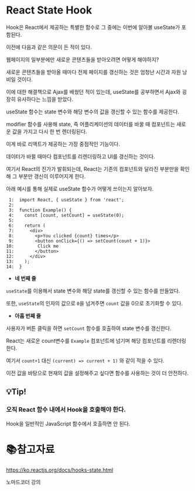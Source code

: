 # React State Hook

Hook은 React에서 제공하는 특별한 함수로 그 중에는 이번에 알아볼 useState가 포함된다.



이전에 다음과 같은 의문이 든 적이 있다.

웹페이지의 일부분에만 새로운 콘텐츠들을 받아오려면 어떻게 해야하지?

새로운 콘텐츠들을 받아올 때마다 전체 페이지를 갱신하는 것은 엄청난 시간과 자원 낭비일 것이다.

이에 대한 해결책으로 Ajax를 배웠던 적이 있는데, useState를 공부하면서 Ajax와 굉장히 유사하다는 느낌을 받았다.



useState 함수는 state 변수와 해당 변수의 값을 갱신할 수 있는 함수를 제공한다.

modifier 함수를 사용해 state, 즉 어플리케이션의 데이터를 바꿀 때 컴포넌트는 새로운 값을 가지고 다시 한 번 렌더링된다.

이게 바로 리액트가 제공하는 가장 중점적인 기능이다.

데이터가 바뀔 때마다 컴포넌트를  리렌더링하고 UI를 갱신하는 것이다.

여기서 React의 진가가 발휘되는데, React는 기존의 컴포넌트와 달라진 부분만을 확인해 그 부분만 갱신이 이루어지게 한다.



아래 예시를 통해 실제로 useState 함수가 어떻게 쓰이는지 알아보자.

```react
 1:  import React, { useState } from 'react';
 2:
 3:  function Example() {
 4:    const [count, setCount] = useState(0);
 5:
 6:    return (
 7:      <div>
 8:        <p>You clicked {count} times</p>
 9:        <button onClick={() => setCount(count + 1)}>
10:         Click me
11:        </button>
12:      </div>
13:    );
14:  }
```

- **네 번째 줄**

`useState`를 이용해서 state 변수와 해당 state를 갱신할 수 있는 함수를 만들었다.

또한, `useState`의 인자의 값으로 `0`을 넘겨주면 `count` 값을 0으로 초기화할 수 있다.

- **아홉 번째 줄**

사용자가 버튼 클릭을 하면 `setCount` 함수를 호출하여 state 변수를 갱신한다.

React는 새로운  count변수를 `Example` 컴포넌트에 넘기며 해당 컴포넌트를 리렌더링한다.



여기서 `count+1` 대신 `(current) => current + 1)` 와 같이 적을 수 있다.

이전 값을 바탕으로 현재의 값을 설정해주고 싶다면 함수를 사용하는 것이 더 안전하다. 



## :bulb:Tip!

### 오직 React 함수 내에서 Hook을 호출해야 한다.

Hook을 일반적인 JavaScript 함수에서 호출하면 안 된다.



# :books:참고자료

https://ko.reactjs.org/docs/hooks-state.html

노마드코더 강의
